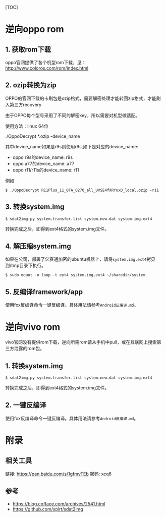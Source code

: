 [TOC]

# 逆向oppo rom

## 1. 获取rom下载

oppo官网提供了各个机型rom下载，见：http://www.coloros.com/rom/index.html

## 2. ozip转换为zip

OPPO的官网下载的卡刷包是ozip格式，需要解密处理才能转回zip格式，才能刷入第三方recovery

由于OPPO每个型号采用了不同的解密key，所以需要对机型做适配。

使用方法：linux 64位

./OppoDecrypt *.ozip -device_name

其中device_name如果是r9s则使用r9s,如下是对应的device_name:

- oppo r9s的device_name: r9s
- oppo a77的device_name: a77
- oppo r11/r11s的device_name: r11

例如

```
$ ./OppoDecrypt R11Plus_11_OTA_0270_all_UVSE4fXRYuxD_local.ozip -r11
```

## 3. 转换system.img

```
$ sdat2img.py system.transfer.list system.new.dat system.img.ext4 
```

转换完成之后，即得到ext4格式的system.img文件。

## 4. 解压缩system.img

如果在公司，部署了亿赛通加密的ubuntu机器上，请将`system.img.ext4`拷贝到/tmp目录下执行。

```
$ sudo mount -o loop -t ext4 system.img.ext4 ~/sharedir/system
```

## 5. 反编译framework/app

使用fox反编译命令一键反编译。具体用法请参考`Android反编译.md`。

# 逆向vivo rom

vivo官网没有提供rom下载，逆向所需rom请从手机中pull，或在互联网上搜索第三方泄露的rom包。

## 1. 转换system.img

```
$ sdat2img.py system.transfer.list system.new.dat system.img.ext4 
```

转换完成之后，即得到ext4格式的system.img文件。

## 2. 一键反编译

使用fox反编译命令一键反编译。具体用法请参考`Android反编译.md`。

# 附录

## 相关工具

链接: https://pan.baidu.com/s/1gfmvTEb 密码: xcq6

## 参考

- https://blog.cofface.com/archives/2541.html
- https://github.com/xpirt/sdat2img